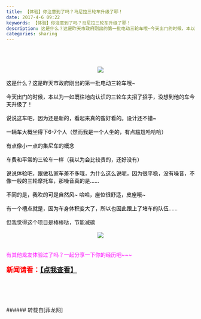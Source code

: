 ```yaml
---
title: 【体验】你注意到了吗？马尼拉三轮车升级了耶！
date: 2017-4-6 09:22
keywords: 【体验】你注意到了吗？马尼拉三轮车升级了耶！
description: 这是什么？这是昨天市政府刚出的第一批电动三轮车哦~今天出门的时候，本以为一如既往地向认识的三轮车夫招了招手，没想到他的车今天升级了！说说这车吧，因为还是新的，看起来真的蛮好看的。设计还不错~  一辆车大概坐得下6-7个人（然而我是一个人坐的，有点尴尬哈哈哈）  有点像小一点的集尼车的概念车费和平常的三轮车一样（我以为会比较贵的，还好没有）  说说体验吧，跟做私家车差不多哦，为什么这么说呢，因为很平稳，没有噪音，不像一般的三轮摩托车，那噪音真的是……  不同的是，我吹的可是自然风~ 哈哈，座位很舒适，皮座哦~ 有一个槽点就是，因为车身体积变大了，所以也因此跟上了堵车的队伍…… 但我觉得这个项目是棒棒哒，节能减碳  有其他龙友体验过了吗？一起分享一下你的经历吧~~~新闻请看：【点我查看】
categories: sharing
---
```

<td class="t_f" id="postmessage_657903">

<br/>
<br/>
<br/>
<font color="Black"><div align="center">

<img aid="525936" data-cf-modified-ca8dc243b1eca4e8d1c0dfd1-="" file="data/attachment/forum/201704/06/090259j8veccm510l01g81.jpg.thumb.jpg" id="aimg_525936" inpost="1" onclick="" onmouseover="" src="http://www.flw.ph/data/attachment/forum/201704/06/090259j8veccm510l01g81.jpg" style="cursor:pointer" zoomfile="data/attachment/forum/201704/06/090259j8veccm510l01g81.jpg"/>


</div><br/>
这是什么？这是昨天市政府刚出的第一批电动三轮车哦~<br/>
<br/>
今天出门的时候，本以为一如既往地向认识的三轮车夫招了招手，没想到他的车今天升级了！<br/>
<br/>
说说这车吧，因为还是新的，看起来真的蛮好看的。设计还不错~ <img alt="" border="0" onclick="" onmouseover="" smilieid="103" src="static/image/smiley/qiubilong/2.gif"/> <br/>
<br/>
一辆车大概坐得下6-7个人（然而我是一个人坐的，有点尴尬哈哈哈） <img alt="" border="0" onclick="" onmouseover="" smilieid="94" src="static/image/smiley/qiubilong/21.gif"/> <br/>
<br/>
有点像小一点的集尼车的概念<br/>
<br/>
车费和平常的三轮车一样（我以为会比较贵的，还好没有） <img alt="" border="0" onclick="" onmouseover="" smilieid="93" src="static/image/smiley/qiubilong/22.gif"/> <br/>
<br/>
说说体验吧，跟做私家车差不多哦，为什么这么说呢，因为很平稳，没有噪音，不像一般的三轮摩托车，那噪音真的是…… <img alt="" border="0" onclick="" onmouseover="" smilieid="101" src="static/image/smiley/qiubilong/13.gif"/> <br/>
<br/>
不同的是，我吹的可是自然风~ 哈哈，座位很舒适，皮座哦~ <br/>
<br/>
有一个槽点就是，因为车身体积变大了，所以也因此跟上了堵车的队伍……<img alt="" border="0" onclick="" onmouseover="" smilieid="101" src="static/image/smiley/qiubilong/13.gif"/> </font><br/>
<br/>
但我觉得这个项目是棒棒哒，节能减碳 <img alt="" border="0" onclick="" onmouseover="" smilieid="103" src="static/image/smiley/qiubilong/2.gif"/> <br/>
<br/>
<div align="center">

<img aid="525952" data-cf-modified-ca8dc243b1eca4e8d1c0dfd1-="" file="data/attachment/forum/201704/06/092148w8rz58m4qqgg8b8m.jpg.thumb.jpg" id="aimg_525952" inpost="1" onclick="" onmouseover="" src="http://www.flw.ph/data/attachment/forum/201704/06/092148w8rz58m4qqgg8b8m.jpg" style="cursor:pointer" zoomfile="data/attachment/forum/201704/06/092148w8rz58m4qqgg8b8m.jpg"/>


</div><br/>
<br/>
<font color="Magenta">有其他龙友体验过了吗？一起分享一下你的经历吧~~~</font><br/>
<br/>
<font size="4"><strong><font color="Red">新闻请看：<a href="http://www.flw.ph/thread-199324-1-1.html" target="_blank">【点我查看】</a><br/>
</font></strong></font><br/>
<br/>
<br/>
<br/>
<br/>
</td>
###### 转载自[菲龙网]